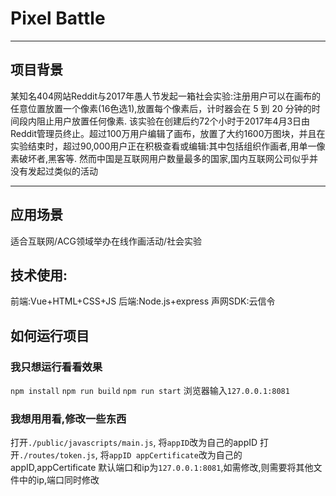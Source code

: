 # Pixel Battle
---
## 项目背景
某知名404网站Reddit与2017年愚人节发起一箱社会实验:注册用户可以在画布的任意位置放置一个像素(16色选1),放置每个像素后，计时器会在 5 到 20 分钟的时间段内阻止用户放置任何像素. 
该实验在创建后约72个小时于2017年4月3日由Reddit管理员终止。超过100万用户编辑了画布，放置了大约1600万图块，并且在实验结束时，超过90,000用户正在积极查看或编辑:其中包括组织作画者,用单一像素破坏者,黑客等.
然而中国是互联网用户数量最多的国家,国内互联网公司似乎并没有发起过类似的活动

---
## 应用场景
适合互联网/ACG领域举办在线作画活动/社会实验

## 技术使用:
前端:Vue+HTML+CSS+JS
后端:Node.js+express
声网SDK:云信令

## 如何运行项目
### 我只想运行看看效果
`npm install`
`npm run build`
`npm run start`
浏览器输入`127.0.0.1:8081`

### 我想用用看,修改一些东西
打开`./public/javascripts/main.js`, 将`appID`改为自己的appID
打开`./routes/token.js`, 将`appID appCertificate`改为自己的appID,appCertificate
默认端口和ip为`127.0.0.1:8081`,如需修改,则需要将其他文件中的ip,端口同时修改
